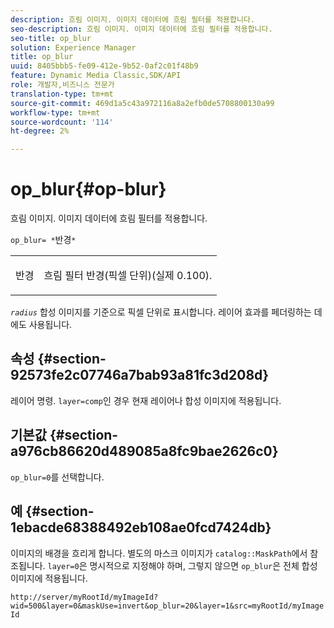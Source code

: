```yaml
---
description: 흐림 이미지. 이미지 데이터에 흐림 필터를 적용합니다.
seo-description: 흐림 이미지. 이미지 데이터에 흐림 필터를 적용합니다.
seo-title: op_blur
solution: Experience Manager
title: op_blur
uuid: 8405bbb5-fe09-412e-9b52-0af2c01f48b9
feature: Dynamic Media Classic,SDK/API
role: 개발자,비즈니스 전문가
translation-type: tm+mt
source-git-commit: 469d1a5c43a972116a8a2efb0de5708800130a99
workflow-type: tm+mt
source-wordcount: '114'
ht-degree: 2%

---
```



# op_blur{#op-blur}

흐림 이미지. 이미지 데이터에 흐림 필터를 적용합니다.

`op_blur= *`반경`*`

<table id="simpletable_1DD41D819BE74130A77ECFC28486F70A"> 
 <tr class="strow"> 
  <td class="stentry"> <p><span class="varname"> 반경</span> </p> </td> 
  <td class="stentry"> <p>흐림 필터 반경(픽셀 단위)(실제 0.100). </p></td> 
 </tr> 
</table>

*`radius`* 합성 이미지를 기준으로 픽셀 단위로 표시합니다. 레이어 효과를 페더링하는 데에도 사용됩니다.

## 속성 {#section-92573fe2c07746a7bab93a81fc3d208d}

레이어 명령. `layer=comp`인 경우 현재 레이어나 합성 이미지에 적용됩니다.

## 기본값 {#section-a976cb86620d489085a8fc9bae2626c0}

`op_blur=0`를 선택합니다.

## 예 {#section-1ebacde68388492eb108ae0fcd7424db}

이미지의 배경을 흐리게 합니다. 별도의 마스크 이미지가 `catalog::MaskPath`에서 참조됩니다. `layer=0`은 명시적으로 지정해야 하며, 그렇지 않으면 `op_blur`은 전체 합성 이미지에 적용됩니다.

`http://server/myRootId/myImageId?wid=500&layer=0&maskUse=invert&op_blur=20&layer=1&src=myRootId/myImageId`
